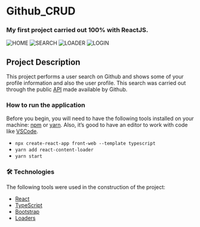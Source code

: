 # Github_CRUD
### My first project carried out 100% with ReactJS.

![HOME](https://i.imgur.com/wpMXnyL.png)
![SEARCH](https://i.imgur.com/0YTLMTJ.png)
![LOADER](https://i.imgur.com/6oPkeSH.png)
![LOGIN](https://i.imgur.com/EHSKzRW.png)

## Project Description

This project performs a user search on Github and shows some of your profile information and also the user profile. This search was carried out through the public [API](https://api.github.com/users) made available by Github.

### How to run the application

Before you begin, you will need to have the following tools installed on your machine:
[npm](https://nodejs.org/en/download) or [yarn](https://classic.yarnpkg.com/en/). 
Also, it’s good to have an editor to work with code like [VSCode](https://code.visualstudio.com/).

* ``` npx create-react-app front-web --template typescript ```
* ``` yarn add react-content-loader ```
* ``` yarn start ```


### 🛠 Technologies

The following tools were used in the construction of the project:

- [React](https://pt-br.reactjs.org/)
- [TypeScript](https://www.typescriptlang.org/)
- [Bootstrap](https://getbootstrap.com/)
- [Loaders](https://skeletonreact.com)
